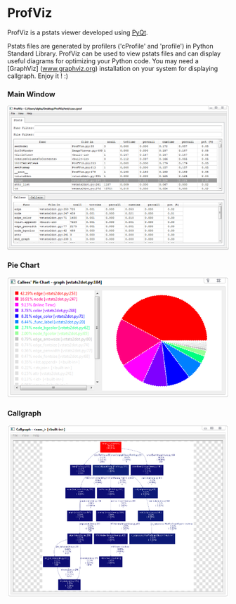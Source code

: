 # ProfViz

ProfViz is a pstats viewer developed using [PyQt](https://sourceforge.net/projects/pyqt/).
    
Pstats files are generated by profilers (\'cProfile\' and \'profile\') in Python Standard Library. ProfViz can be used to view pstats files and can display useful diagrams for optimizing your Python code. You may need a [GraphViz] (www.graphviz.org) installation on your system for displaying callgraph. Enjoy it ! :)

### Main Window
![](/screenshot/main_window.png)

### Pie Chart
![](/screenshot/pie_chart.png)

### Callgraph
![](/screenshot/callgraph.PNG)
